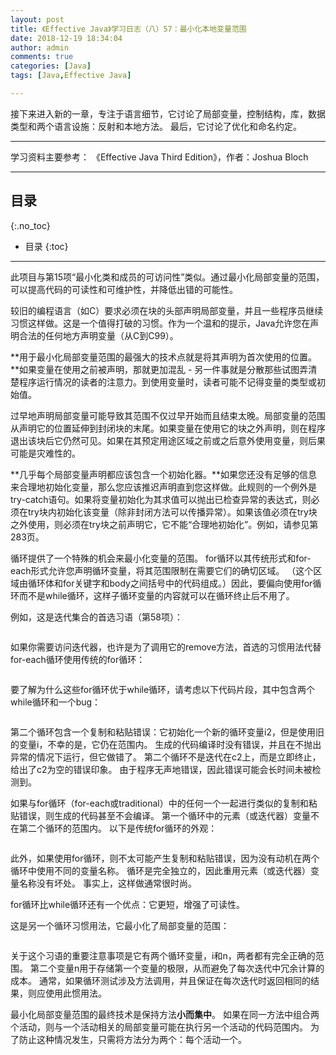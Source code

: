 ```yaml
---
layout: post
title: 《Effective Java》学习日志（八）57：最小化本地变量范围
date: 2018-12-19 18:34:04
author: admin
comments: true
categories: [Java]
tags: [Java,Effective Java]

---
```


接下来进入新的一章，专注于语言细节，它讨论了局部变量，控制结构，库，数据类型和两个语言设施：反射和本地方法。 最后，它讨论了优化和命名约定。

<!-- more -->

------

学习资料主要参考： 《Effective Java Third Edition》，作者：Joshua Bloch

------

## 目录
{:.no_toc}

* 目录
{:toc}
------

此项目与第15项“最小化类和成员的可访问性”类似。通过最小化局部变量的范围，可以提高代码的可读性和可维护性，并降低出错的可能性。

较旧的编程语言（如C）要求必须在块的头部声明局部变量，并且一些程序员继续习惯这样做。这是一个值得打破的习惯。作为一个温和的提示，Java允许您在声明合法的任何地方声明变量（从C到C99）。

**用于最小化局部变量范围的最强大的技术点就是将其声明为首次使用的位置。**如果变量在使用之前被声明，那就更加混乱 - 另一件事就是分散那些试图弄清楚程序运行情况的读者的注意力。到使用变量时，读者可能不记得变量的类型或初始值。

过早地声明局部变量可能导致其范围不仅过早开始而且结束太晚。局部变量的范围从声明它的位置延伸到封闭块的末尾。如果变量在使用它的块之外声明，则在程序退出该块后它仍然可见。如果在其预定用途区域之前或之后意外使用变量，则后果可能是灾难性的。

**几乎每个局部变量声明都应该包含一个初始化器。**如果您还没有足够的信息来合理地初始化变量，那么您应该推迟声明直到您这样做。此规则的一个例外是try-catch语句。如果将变量初始化为其求值可以抛出已检查异常的表达式，则必须在try块内初始化该变量（除非封闭方法可以传播异常）。如果该值必须在try块之外使用，则必须在try块之前声明它，它不能“合理地初始化”。例如，请参见第283页。

循环提供了一个特殊的机会来最小化变量的范围。 for循环以其传统形式和for-each形式允许您声明循环变量，将其范围限制在需要它们的确切区域。 （这个区域由循环体和for关键字和body之间括号中的代码组成。）因此，要偏向使用for循环而不是while循环，这样子循环变量的内容就可以在循环终止后不用了。

例如，这是迭代集合的首选习语（第58项）：

```java

```

如果你需要访问迭代器，也许是为了调用它的remove方法，首选的习惯用法代替for-each循环使用传统的for循环：

```java

```

要了解为什么这些for循环优于while循环，请考虑以下代码片段，其中包含两个while循环和一个bug：

```java

```

第二个循环包含一个复制和粘贴错误：它初始化一个新的循环变量i2，但是使用旧的变量i，不幸的是，它仍在范围内。 生成的代码编译时没有错误，并且在不抛出异常的情况下运行，但它做错了。 第二个循环不是迭代在c2上，而是立即终止，给出了c2为空的错误印象。 由于程序无声地错误，因此错误可能会长时间未被检测到。

如果与for循环（for-each或traditional）中的任何一个一起进行类似的复制和粘贴错误，则生成的代码甚至不会编译。 第一个循环中的元素（或迭代器）变量不在第二个循环的范围内。 以下是传统for循环的外观：

```java

```

此外，如果使用for循环，则不太可能产生复制和粘贴错误，因为没有动机在两个循环中使用不同的变量名称。 循环是完全独立的，因此重用元素（或迭代器）变量名称没有坏处。 事实上，这样做通常很时尚。 

for循环比while循环还有一个优点：它更短，增强了可读性。 

这是另一个循环习惯用法，它最小化了局部变量的范围：

```java

```

关于这个习语的重要注意事项是它有两个循环变量，i和n，两者都有完全正确的范围。 第二个变量n用于存储第一个变量的极限，从而避免了每次迭代中冗余计算的成本。 通常，如果循环测试涉及方法调用，并且保证在每次迭代时返回相同的结果，则应使用此惯用法。

最小化局部变量范围的最终技术是保持方法**小而集中**。 如果在同一方法中组合两个活动，则与一个活动相关的局部变量可能在执行另一个活动的代码范围内。 为了防止这种情况发生，只需将方法分为两个：每个活动一个。